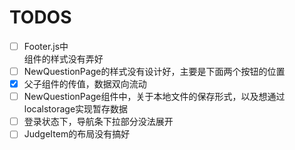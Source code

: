 # TODOS
- [ ] Footer.js中<Footer/>组件的样式没有弄好<br/>
- [ ] NewQuestionPage的样式没有设计好，主要是下面两个按钮的位置
- [x] 父子组件的传值，数据双向流动
- [ ] NewQuestionPage组件中，关于本地文件的保存形式，以及想通过localstorage实现暂存数据
- [ ] 登录状态下，导航条下拉部分没法展开
- [ ] JudgeItem的布局没有搞好
